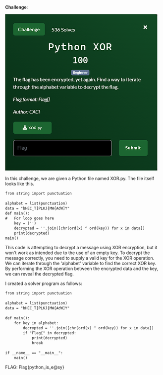 **Challenge**:

![Alt text](image.png)

In this challenge, we are given a Python file named XOR.py.
The file itself looks like this.

```
from string import punctuation

alphabet = list(punctuation)
data = "bHEC_T]PLKJ{MW{AdW]Y"
def main():
#   For loop goes here
    key = ('')
    decrypted = ''.join([chr(ord(x) ^ ord(key)) for x in data])
    print(decrypted)
main()
```

This code is attempting to decrypt a message using XOR encryption, but it won't work as intended due to the use of an empty key. To decrypt the message correctly, you need to supply a valid key for the XOR operation. We can iterate through the 'alphabet' variable to find the correct XOR key. By performing the XOR operation between the encrypted data and the key, we can reveal the decrypted flag.

I created a solver program as follows:

```
from string import punctuation

alphabet = list(punctuation)
data = "bHEC_T]PLKJ{MW{AdW]Y"

def main():
    for key in alphabet:
        decrypted = ''.join([chr(ord(x) ^ ord(key)) for x in data])
        if "Flag{" in decrypted:
            print(decrypted)
            break

if __name__ == "__main__":
    main()
```

FLAG: Flag{python_is_e@sy}
